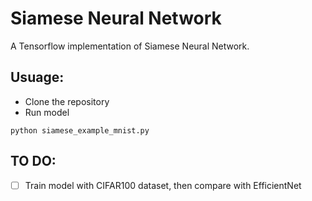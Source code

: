 # Siamese Neural Network
A Tensorflow implementation of Siamese Neural Network.
## Usuage:
- Clone the repository
- Run model
```
python siamese_example_mnist.py
```
## TO DO:
- [ ] Train model with CIFAR100 dataset, then compare with EfficientNet
